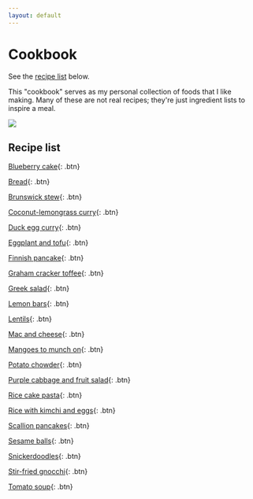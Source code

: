 ```yaml
---
layout: default
---
```

# Cookbook

See the [recipe list](#recipe-list) below.

This "cookbook" serves as my personal collection of foods that I like making. Many of these are not real recipes; they're just ingredient lists to inspire a meal.

![](https://cdn140.picsart.com/302729068096211.png)

## Recipe list
[Blueberry cake](Blueberry_cake){: .btn}

[Bread](Bread){: .btn}

[Brunswick stew](Brunswick_stew){: .btn}

[Coconut-lemongrass curry](Coconut-lemongrass_curry){: .btn}

[Duck egg curry](Duck_egg_curry){: .btn}

[Eggplant and tofu](Eggplant_and_tofu){: .btn}

[Finnish pancake](Finnish_pancake){: .btn}

[Graham cracker toffee](Graham_cracker_toffee){: .btn}

[Greek salad](Greek_salad){: .btn}

[Lemon bars](Lemon_bars){: .btn}

[Lentils](Lentils){: .btn}

[Mac and cheese](Mac_and_cheese){: .btn}

[Mangoes to munch on](Mangoes_to_munch_on){: .btn}

[Potato chowder](Potato_chowder){: .btn}

[Purple cabbage and fruit salad](Purple_cabbage_and_fruit_salad){: .btn}

[Rice cake pasta](Rice_cake_pasta){: .btn}

[Rice with kimchi and eggs](Rice_with_kimchi_and_eggs){: .btn}

[Scallion pancakes](Scallion_pancakes){: .btn}

[Sesame balls](Sesame_balls){: .btn}

[Snickerdoodles](Snickerdoodles){: .btn}

[Stir-fried gnocchi](Stir-fried_gnocchi){: .btn}

[Tomato soup](Tomato_soup){: .btn}
